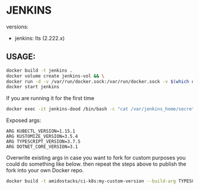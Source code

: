 # JENKINS 

versions:
  - jenkins: lts (2.222.x)

USAGE:
---
```bash
docker build -t jenkins .
docker volume create jenkins-vol && \
docker run -d -v /var/run/docker.sock:/var/run/docker.sock -v $(which docker):/usr/bin/docker -v jenkins-vol:/var/jenkins_home --name jenkins -p 8080:8080 jenkins 
docker start jenkins
```

If you are running it for the first time
```bash
docker exec -it jenkins-dood /bin/bash -c "cat /var/jenkins_home/secrets/initialAdminPassword"
```

Exposed args:
```
ARG KUBECTL_VERSION=1.15.1
ARG KUSTOMIZE_VERSION=3.5.4
ARG TYPESCRIPT_VERSION=3.7.5
ARG DOTNET_CORE_VERSION=3.1
```

Overwrite existing args in case you want to fork for custom purposes you could do something like below.
then repeat the steps above to publish the fork into your own Docker repo. 
```bash
docker build -t amidostacks/ci-k8s:my-custom-version --build-arg TYPESCRIPT_VERSION=3.8.3 --build-arg KUBECTL_VERSION=1.17.1 .
```
